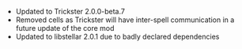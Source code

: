 - Updated to Trickster 2.0.0-beta.7
- Removed cells as Trickster will have inter-spell communication in a future update of the core mod
- Updated to libstellar 2.0.1 due to badly declared dependencies
